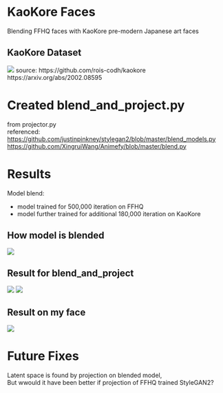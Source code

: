 # KaoKore Faces  
Blending FFHQ faces with KaoKore pre-modern Japanese art faces

## KaoKore Dataset  
<img src="https://github.com/laphisboy/stylegan2-pytorch/blob/master/images/kaokore.PNG" />  
source:  
https://github.com/rois-codh/kaokore    
https://arxiv.org/abs/2002.08595

# Created blend_and_project.py  
from projector.py  
referenced:  
https://github.com/justinpinkney/stylegan2/blob/master/blend_models.py  
https://github.com/XingruiWang/Animefy/blob/master/blend.py  

# Results  

Model blend: 
- model trained for 500,000 iteration on FFHQ  
- model further trained for additional 180,000 iteration on KaoKore  

## How model is blended  
<img src="https://github.com/laphisboy/stylegan2-pytorch/blob/master/images/method.PNG" />  

## Result for blend_and_project
<img src="https://github.com/laphisboy/stylegan2-pytorch/blob/master/images/ffhq1.PNG" />  
<img src="https://github.com/laphisboy/stylegan2-pytorch/blob/master/images/ffhq2.PNG" />  

## Result on my face
<img src="https://github.com/laphisboy/stylegan2-pytorch/blob/master/images/me.PNG" />   


# Future Fixes  
Latent space is found by projection on blended model,  
But wwould it have been better if projection of FFHQ trained StyleGAN2?


